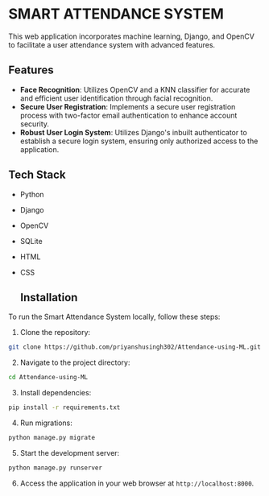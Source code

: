 # SMART ATTENDANCE SYSTEM

This web application incorporates machine learning, Django, and OpenCV to facilitate a user attendance system with advanced features.

## Features

- **Face Recognition**: Utilizes OpenCV and a KNN classifier for accurate and efficient user identification through facial recognition.
- **Secure User Registration**: Implements a secure user registration process with two-factor email authentication to enhance account security.
- **Robust User Login System**: Utilizes Django's inbuilt authenticator to establish a secure login system, ensuring only authorized access to the application.

## Tech Stack

- Python
- Django
- OpenCV
- SQLite
- HTML
- CSS

  ## Installation

To run the Smart Attendance System locally, follow these steps:

1. Clone the repository:
```bash
git clone https://github.com/priyanshusingh302/Attendance-using-ML.git
```

2. Navigate to the project directory:
```bash
cd Attendance-using-ML
```

3. Install dependencies:
```bash
pip install -r requirements.txt
```

4. Run migrations:
```bash
python manage.py migrate
```

5. Start the development server:
```bash
python manage.py runserver
```

6. Access the application in your web browser at `http://localhost:8000`.

